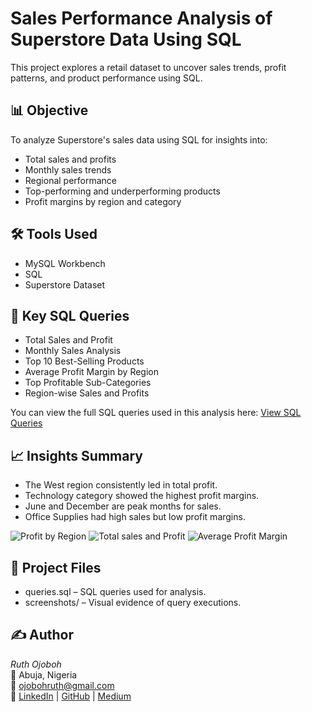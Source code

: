 # Sales Performance Analysis of Superstore Data Using SQL

This project explores a retail dataset to uncover sales trends, profit patterns, and product performance using SQL.

## 📊 Objective
To analyze Superstore's sales data using SQL for insights into:
- Total sales and profits
- Monthly sales trends
- Regional performance
- Top-performing and underperforming products
- Profit margins by region and category

## 🛠 Tools Used
- MySQL Workbench
- SQL
- Superstore Dataset

## 🧮 Key SQL Queries
- Total Sales and Profit
- Monthly Sales Analysis
- Top 10 Best-Selling Products
- Average Profit Margin by Region
- Top Profitable Sub-Categories
- Region-wise Sales and Profits
  
You can view the full SQL queries used in this analysis here:
[View SQL Queries](Superstore-sql-analysis/sql-project1.sql)

## 📈 Insights Summary
- The West region consistently led in total profit.
- Technology category showed the highest profit margins.
- June and December are peak months for sales.
- Office Supplies had high sales but low profit margins.
  
![Profit by Region](Superstore-sql_analysis/profitbyregion.jpg)
![Total sales and Profit](Superstore-sql-analysis/total-sales.jpg)
![Average Profit Margin](Superstore-sql-analysis/avg_profit_margin.jpg)

## 📂 Project Files
- queries.sql – SQL queries used for analysis.
- screenshots/ – Visual evidence of query executions.

## ✍ Author
*Ruth Ojoboh*  
📍 Abuja, Nigeria  
📧 ojobohruth@gmail.com  
🔗 [LinkedIn](http://linkedin.com/in/ruth-ojoboh-a67a48288) | [GitHub](https://github.com/Ruthdeeanalyst) | [Medium](https://medium.com/@ojobohruth)
